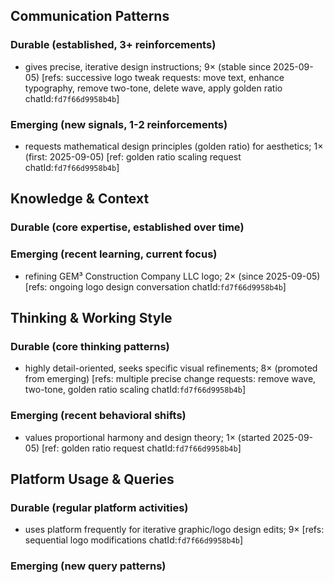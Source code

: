 ## Communication Patterns
### Durable (established, 3+ reinforcements)
- gives precise, iterative design instructions; 9× (stable since 2025-09-05) [refs: successive logo tweak requests: move text, enhance typography, remove two-tone, delete wave, apply golden ratio chatId:`fd7f66d9958b4b`]

### Emerging (new signals, 1-2 reinforcements)
- requests mathematical design principles (golden ratio) for aesthetics; 1× (first: 2025-09-05) [ref: golden ratio scaling request chatId:`fd7f66d9958b4b`]

## Knowledge & Context
### Durable (core expertise, established over time)

### Emerging (recent learning, current focus)
- refining GEM³ Construction Company LLC logo; 2× (since 2025-09-05) [refs: ongoing logo design conversation chatId:`fd7f66d9958b4b`]

## Thinking & Working Style
### Durable (core thinking patterns)
- highly detail-oriented, seeks specific visual refinements; 8× (promoted from emerging) [refs: multiple precise change requests: remove wave, two-tone, golden ratio scaling chatId:`fd7f66d9958b4b`]

### Emerging (recent behavioral shifts)
- values proportional harmony and design theory; 1× (started 2025-09-05) [ref: golden ratio request chatId:`fd7f66d9958b4b`]

## Platform Usage & Queries
### Durable (regular platform activities)
- uses platform frequently for iterative graphic/logo design edits; 9× [refs: sequential logo modifications chatId:`fd7f66d9958b4b`]

### Emerging (new query patterns)

